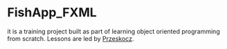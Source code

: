 # FishApp_FXML
it is a training project built as part of learning object oriented programming from scratch. 
Lessons are led by [Przeskocz](https://github.com/Przeskocz).

